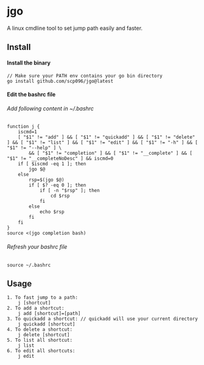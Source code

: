 # jgo
A linux cmdline tool to set jump path easily and faster.

## Install
#### Install the binary
    // Make sure your PATH env contains your go bin directory 
	go install github.com/scp096/jgo@latest
#### Edit the bashrc file
###### Add following content in ~/.bashrc
	function j { 
		iscmd=1
		[ "$1" != "add" ] && [ "$1" != "quickadd" ] && [ "$1" != "delete" ] && [ "$1" != "list" ] && [ "$1" != "edit" ] && [ "$1" != "-h" ] && [ "$1" != "--help" ] \
            && [ "$1" != "completion" ] && [ "$1" != "__complete" ] && [ "$1" != "__completeNoDesc" ] && iscmd=0 
		if [ $iscmd -eq 1 ]; then
			jgo $@
		else
			rsp=$(jgo $@)
			if [ $? -eq 0 ]; then
				if [ -n "$rsp" ]; then
					cd $rsp
				fi
			else
				echo $rsp
			fi
		fi  
	}
    source <(jgo completion bash)
    
###### Refresh your bashrc file
	source ~/.bashrc

## Usage
	1. To fast jump to a path:
		j [shortcut]
	2. To add a shortcut:
		j add [shortcut]=[path]
	3. To quickadd a shortcut: // quickadd will use your current directory
		j quickadd [shortcut]
	4. To delete a shortcut:
		j delete [shortcut]
	5. To list all shortcut:
		j list
	6. To edit all shortcuts:
		j edit
